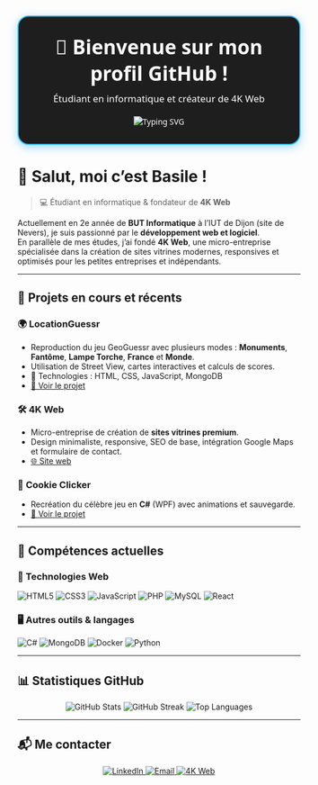 <div align="center" style="padding: 30px; border: 2px solid #36BCF7; border-radius: 20px; box-shadow: 0px 4px 15px rgba(54, 188, 247, 0.5); background-color: #1E1E1E; color: #FFFFFF; font-family: 'Segoe UI', Tahoma, Geneva, Verdana, sans-serif;">
  <h1 style="font-size: 2.5em; font-weight: bold; margin: 0;">👋 Bienvenue sur mon profil GitHub !</h1>
  <p style="font-size: 1.2em; margin: 10px 0 20px;">Étudiant en informatique et créateur de 4K Web</p>
  <img src="https://readme-typing-svg.herokuapp.com?color=36BCF7&lines=Développeur+passionné+et+autonome;Créateur+de+4K+Web;Bienvenue+sur+mon+GitHub!" alt="Typing SVG">
</div>

# 👋 Salut, moi c’est Basile !

> 💻 Étudiant en informatique & fondateur de **4K Web**

Actuellement en 2e année de **BUT Informatique** à l’IUT de Dijon (site de Nevers), je suis passionné par le **développement web et logiciel**.  
En parallèle de mes études, j’ai fondé **4K Web**, une micro-entreprise spécialisée dans la création de sites vitrines modernes, responsives et optimisés pour les petites entreprises et indépendants.

---

## 🚀 Projets en cours et récents

### 🌍 **LocationGuessr**
- Reproduction du jeu GeoGuessr avec plusieurs modes : **Monuments**, **Fantôme**, **Lampe Torche**, **France** et **Monde**.
- Utilisation de Street View, cartes interactives et calculs de scores.
- 📌 Technologies : HTML, CSS, JavaScript, MongoDB
- [🔗 Voir le projet](https://github.com/ethan-hgt/LocationGuessr)

### 🛠️ **4K Web**
- Micro-entreprise de création de **sites vitrines premium**.
- Design minimaliste, responsive, SEO de base, intégration Google Maps et formulaire de contact.
- [🌐 Site web](https://4kweb.fr)

### 🍪 **Cookie Clicker**
- Recréation du célèbre jeu en **C#** (WPF) avec animations et sauvegarde.
- [🔗 Voir le projet](https://github.com/4keezix/SAE_DEV_CookieClicker)

---

## 🧰 Compétences actuelles

### 🔧 Technologies Web
![HTML5](https://img.shields.io/badge/HTML5-E34F26?style=for-the-badge&logo=html5&logoColor=white)
![CSS3](https://img.shields.io/badge/CSS3-1572B6?style=for-the-badge&logo=css3&logoColor=white)
![JavaScript](https://img.shields.io/badge/JavaScript-F7DF1E?style=for-the-badge&logo=javascript&logoColor=black)
![PHP](https://img.shields.io/badge/PHP-777BB4?style=for-the-badge&logo=php&logoColor=white)
![MySQL](https://img.shields.io/badge/MySQL-4479A1?style=for-the-badge&logo=mysql&logoColor=white)
![React](https://img.shields.io/badge/React-20232a?style=for-the-badge&logo=react&logoColor=61DAFB)

### 🖥️ Autres outils & langages
![C#](https://img.shields.io/badge/C%23-239120?style=for-the-badge&logo=csharp&logoColor=white)
![MongoDB](https://img.shields.io/badge/MongoDB-4EA94B?style=for-the-badge&logo=mongodb&logoColor=white)
![Docker](https://img.shields.io/badge/Docker-2496ED?style=for-the-badge&logo=docker&logoColor=white)
![Python](https://img.shields.io/badge/Python-3776AB?style=for-the-badge&logo=python&logoColor=white)

---

## 📊 Statistiques GitHub

<div align="center">
  <img src="https://github-readme-stats.vercel.app/api?username=4keezix&show_icons=true&theme=radical" alt="GitHub Stats">
  <img src="https://streak-stats.demolab.com?user=4keezix&theme=radical&hide_border=true&date_format=j%20M%5B%20Y%5D" alt="GitHub Streak">
  <img src="https://github-readme-stats.vercel.app/api/top-langs/?username=4keezix&layout=compact&theme=radical" alt="Top Languages">
</div>

---

## 📬 Me contacter

<div align="center">
  <a href="https://www.linkedin.com/in/basileparrain/">
    <img src="https://img.shields.io/badge/LinkedIn-0A66C2?style=for-the-badge&logo=linkedin&logoColor=white" alt="LinkedIn">
  </a>
  <a href="mailto:4keezix@gmail.com">
    <img src="https://img.shields.io/badge/Email-D14836?style=for-the-badge&logo=gmail&logoColor=white" alt="Email">
  </a>
  <a href="https://4kweb.fr">
    <img src="https://img.shields.io/badge/-4K+Web-36BCF7?style=for-the-badge&logo=google-chrome&logoColor=white" alt="4K Web">
  </a>
</div>
